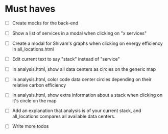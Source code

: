 
# Must haves

- [ ] Create mocks for the back-end
- [ ] Show a list of services in a modal when clicking on "x services"
- [ ] Create a modal for Shivam's graphs when clicking on energy efficiency in all_locations.html

- [ ] Edit current text to say "stack" instead of "service"
- [ ] In analysis.html, show all data centers as circles on the generic map
- [ ] In analysis.html, color code data center circles depending on their relative carbon efficiency
- [ ] In analysis.html, show extra information about a stack when clicking on it's circle on the map
- [ ] Add an explanation that analysis is of your current stack, and all_locations compares all available data centers.
- [ ] Write more todos
